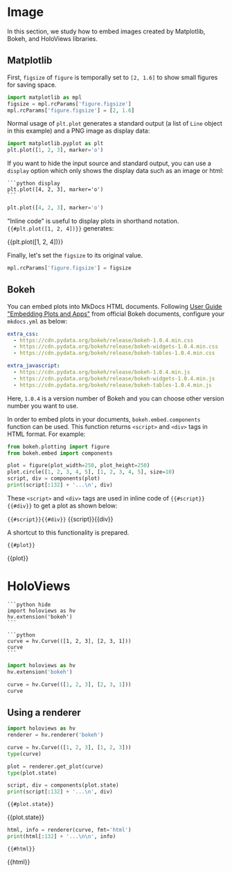 # Image

In this section, we study how to embed images created by Matplotlib, Bokeh, and HoloViews libraries.

## Matplotlib

First, `figsize` of `figure` is temporally set to `[2, 1.6]` to show small figures for saving space.

```python clear
import matplotlib as mpl
figsize = mpl.rcParams['figure.figsize']
mpl.rcParams['figure.figsize'] = [2, 1.6]
```

Normal usage of `plt.plot` generates a standard output (a list of `Line` object in this example) and a PNG image as display data:

```python
import matplotlib.pyplot as plt
plt.plot([1, 2, 3], marker='o')
```

If you want to hide the input source and standard output, you can use a `display` option which only shows the display data such as an image or html:

~~~
```python display
plt.plot([4, 2, 3], marker='o')
```
~~~

```python display
plt.plot([4, 2, 3], marker='o')
```

"Inline code" is useful to display plots in shorthand notation. `{{#plt.plot([1, 2, 4])}}` generates:

{{plt.plot([1, 2, 4])}}

<!--
An inline code statement (`{{#<expr>}}`) can be written in a fenced code block. In this case, the expression in the statement is evaluated dynamically during the evaluation of the whole block.

In the next example, two plot is overlayed. `axes[0]` and `axes[1]` are the same image.

```python
axes = []
for k, color in enumerate(['red', 'blue']):
  plt.plot([1, k + 3], color)
  axes.append(plt.gca())
axes
```

You can use the inline statement to get different images at the evaluation.

~~~
```python inline
axes = []
for k, color in enumerate(['red', 'blue']):
    plt.plot([1, k + 3], color)
    axes.append({{plt.gca()}})
axes[0] + axes[1]
```
~~~

```python inline
axes = []
for k, color in enumerate(['red', 'blue']):
    plt.plot([1, k + 3], color)
    axes.append({{plt.gca()}})
axes[0] + axes[1]
```

To clear the `axes` during loop, call `plt.cla()` function.

~~~
```python inline
axes = []
for k, color in enumerate(['red', 'blue']):
    plt.plot([1, k + 3], color)
    axes.append({{plt.gca()}})
    plt.cla()
axes[0] + axes[1]
```
~~~

```python inline
axes = []
for k, color in enumerate(['red', 'blue']):
    plt.plot([1, k + 3], color)
    axes.append({{plt.gca()}})
    plt.cla()
axes[0] + axes[1]
```
-->

Finally, let's set the `figsize` to its original value.

```python
mpl.rcParams['figure.figsize'] = figsize
```

## Bokeh

You can embed plots into MkDocs HTML documents. Following [User Guide "Embedding Plots and Apps"](https://bokeh.pydata.org/en/latest/docs/user_guide/embed.html) from official Bokeh documents, configure your `mkdocs.yml` as below:

~~~yaml
extra_css:
  - https://cdn.pydata.org/bokeh/release/bokeh-1.0.4.min.css
  - https://cdn.pydata.org/bokeh/release/bokeh-widgets-1.0.4.min.css
  - https://cdn.pydata.org/bokeh/release/bokeh-tables-1.0.4.min.css

extra_javascript:
  - https://cdn.pydata.org/bokeh/release/bokeh-1.0.4.min.js
  - https://cdn.pydata.org/bokeh/release/bokeh-widgets-1.0.4.min.js
  - https://cdn.pydata.org/bokeh/release/bokeh-tables-1.0.4.min.js
~~~

Here, `1.0.4` is a version number of Bokeh and you can choose other version number you want to use.

In order to embed plots in your documents, `bokeh.embed.components` function can be used. This function returns `<script>`  and `<div>` tags in HTML format. For example:

```python
from bokeh.plotting import figure
from bokeh.embed import components

plot = figure(plot_width=250, plot_height=250)
plot.circle([1, 2, 3, 4, 5], [1, 2, 3, 4, 5], size=10)
script, div = components(plot)
print(script[:132] + '...\n', div)
```

These `<script>`  and `<div>` tags are used in inline code of `{{#script}}{{#div}}` to get a plot as shown below:

`{{#script}}{{#div}}`
{{script}}{{div}}

A shortcut to this functionality is prepared.

`{{#plot}}`

{{plot}}


# HoloViews

~~~
```python hide
import holoviews as hv
hv.extension('bokeh')
```

```python
curve = hv.Curve(([1, 2, 3], [2, 3, 1]))
curve
```
~~~

```python hide
import holoviews as hv
hv.extension('bokeh')
```

```python
curve = hv.Curve(([1, 2, 3], [2, 3, 1]))
curve
```

## Using a renderer

```python
import holoviews as hv
renderer = hv.renderer('bokeh')
```

```python
curve = hv.Curve(([1, 2, 3], [1, 2, 3]))
type(curve)
```

```python
plot = renderer.get_plot(curve)
type(plot.state)
```

```python
script, div = components(plot.state)
print(script[:132] + '...\n', div)
```

`{{#plot.state}}`

{{plot.state}}

```python
html, info = renderer(curve, fmt='html')
print(html[:132] + '...\n\n', info)
```

`{{#html}}`

{{html}}
